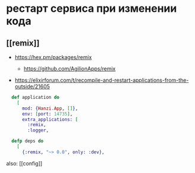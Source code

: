 # рестарт сервиса при изменении кода
## [[remix]]

- https://hex.pm/packages/remix
	- https://github.com/AgilionApps/remix

- https://elixirforum.com/t/recompile-and-restart-applications-from-the-outside/21605

```elixir
  def application do
    [
      mod: {Hanzi.App, []},
      env: [port: 14735],
      extra_applications: [
        :remix,
        :logger,
```
```elixir
  defp deps do
    [
      {:remix, "~> 0.0", only: :dev},
```


also: [[config]]